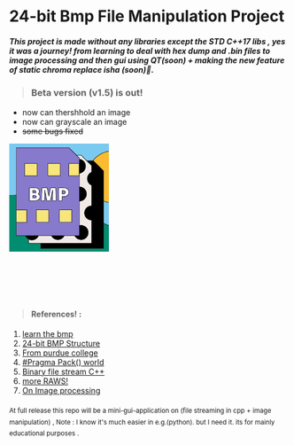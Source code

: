 # __24-bit Bmp File Manipulation Project__ 

##### This project is made without any libraries except the STD C++17 libs , yes it was a journey!  from learning to deal with hex dump and .bin files to image processing and then gui using QT(soon)  + making the new feature of static chroma replace isha (soon)💙.

> ### Beta version (v1.5) is out!
 * now can thershhold an image 
 * now can grayscale an image 
 * ~~some bugs fixed~~

![ alt text for screen readers](assets/Bmp_chorma.png "icon") 


</br>
</br>
</br>
</br>




> #### References! : 
  
1. [learn the  bmp](https://www.drdobbs.com/architecture-and-design/the-bmp-file-format-part-1/184409517)
2. [24-bit BMP Structure](https://upload.wikimedia.org/wikipedia/commons/7/75/BMPfileFormat.svg)
3. [From purdue college](https://engineering.purdue.edu/ece264/17au/hw/HW15)
4. [#Pragma Pack() world](https://learn.microsoft.com/en-us/cpp/preprocessor/pack?view=msvc-170)
5. [Binary file stream C++](https://www.eecs.umich.edu/courses/eecs380/HANDOUTS/cppBinaryFileIO-2.html)
6. [more RAWS!](https://cplusplus.com/articles/DzywvCM9/)
7. [On Image processing](https://web.stanford.edu/class/ee368/handouts.html)



<sub>At full release this repo will be a mini-gui-application on (file streaming in cpp  + image manipulation)  , Note : I know it's much easier in e.g.(python). but I need it.   its  for mainly educational purposes . </sub> 
